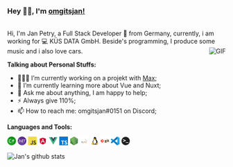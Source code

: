 ### Hey 👋🏽, I'm [omgitsjan!](https://omgitsjan.github.io)

<br />
Hi, I'm Jan Petry, a Full Stack Developer 🚀 from Germany, currently, i am working for 💻 KÜS DATA GmbH. Beside's programming, I produce some music and i also love cars.

  <img align="right" alt="GIF" src="https://steamuserimages-a.akamaihd.net/ugc/548680779294299319/E82BA5D36F99836B4350262310C6231E65160EF3/" />

**Talking about Personal Stuffs:**

- 👨🏽‍💻 I’m currently working on a projekt with [Max](https://github.com/maxsteinwand);
- 🌱 I’m currently learning more about Vue and Nuxt;
- 💬 Ask me about anything, I am happy to help;
- ⚡️ Always give 110%;
- 📫 How to reach me: omgitsjan#0151 on Discord;

**Languages and Tools:**

<code><img height="20" src="https://raw.githubusercontent.com/github/explore/80688e429a7d4ef2fca1e82350fe8e3517d3494d/topics/csharp/csharp.png"></code>
<code><img height="20" src="https://raw.githubusercontent.com/github/explore/80688e429a7d4ef2fca1e82350fe8e3517d3494d/topics/dotnet/dotnet.png"></code>
<code><img height="20" src="https://raw.githubusercontent.com/github/explore/80688e429a7d4ef2fca1e82350fe8e3517d3494d/topics/javascript/javascript.png"></code>
<code><img height="20" src="https://raw.githubusercontent.com/github/explore/80688e429a7d4ef2fca1e82350fe8e3517d3494d/topics/angular/angular.png"></code>
<code><img height="20" src="https://raw.githubusercontent.com/github/explore/80688e429a7d4ef2fca1e82350fe8e3517d3494d/topics/vue/vue.png"></code>
<code><img height="20" src="https://raw.githubusercontent.com/github/explore/80688e429a7d4ef2fca1e82350fe8e3517d3494d/topics/typescript/typescript.png"></code>
<code><img height="20" src="https://raw.githubusercontent.com/github/explore/80688e429a7d4ef2fca1e82350fe8e3517d3494d/topics/nodejs/nodejs.png"></code>
<code><img height="20" src="https://raw.githubusercontent.com/github/explore/80688e429a7d4ef2fca1e82350fe8e3517d3494d/topics/mysql/mysql.png"></code>
<code><img height="20" src="https://raw.githubusercontent.com/github/explore/80688e429a7d4ef2fca1e82350fe8e3517d3494d/topics/linux/linux.png"></code>
<code><img height="20" src="https://raw.githubusercontent.com/github/explore/80688e429a7d4ef2fca1e82350fe8e3517d3494d/topics/git/git.png"></code>
<code><img height="20" src="https://raw.githubusercontent.com/github/explore/80688e429a7d4ef2fca1e82350fe8e3517d3494d/topics/visual-studio-code/visual-studio-code.png"></code>
<code><img height="20" src="https://raw.githubusercontent.com/github/explore/80688e429a7d4ef2fca1e82350fe8e3517d3494d/topics/terminal/terminal.png"></code>

![Jan's github stats](https://github-readme-stats.vercel.app/api?username=omgitsjan&show_icons=true&hide_border=false&theme=default)
